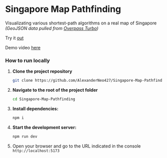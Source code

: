 # Singapore Map Pathfinding

Visualizating various shortest-path algorithms on a real map of Singapore _(GeoJSON data pulled from [Overpass Turbo](https://overpass-turbo.eu/))_

Try it [out](https://singapore-map-pathfinding.netlify.app/)

Demo video [here](https://youtu.be/lyXzZ8Uep0M?si=tzA5eQlFc9vepZly)

### How to run locally

1. **Clone the project repository**

    ```bash
    git clone https://github.com/AlexanderNeo427/Singapore-Map-Pathfinding.git
    ```

2. **Navigate to the root of the project folder**

    ```bash
    cd Singapore-Map-Pathfinding
    ```

3. **Install dependencies:**

    ```bash
    npm i
    ```

4. **Start the development server:**

    ```bash
    npm run dev
    ```

5. Open your browser and go to the URL indicated in the console
   `http://localhost:5173`
